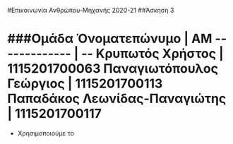 #Επικοινωνία Ανθρώπου-Μηχανής 2020-21
##Άσκηση 3

###Ομάδα
Όνοματεπώνυμο | ΑΜ
------------- | --
Κρυπωτός Χρήστος | 1115201700063
Παναγιωτόπουλος Γεώργιος | 1115201700113
Παπαδάκος Λεωνίδας-Παναγιώτης | 1115201700117
================================================================================

* Χρησιμοποιούμε το 
